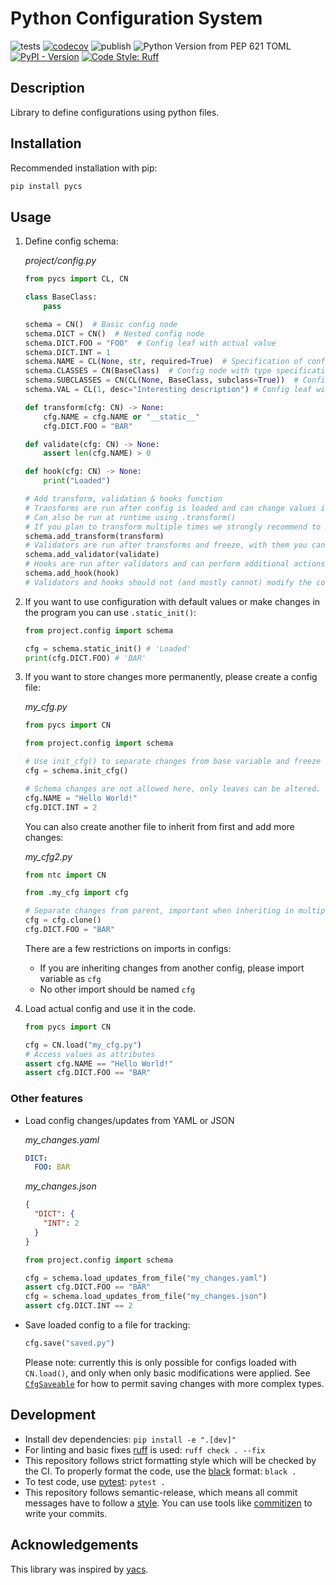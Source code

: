 # Python Configuration System

![tests](https://github.com/Rizhiy/pycs/actions/workflows/test_and_version.yml/badge.svg)
[![codecov](https://codecov.io/gh/Rizhiy/pycs/graph/badge.svg?token=7CAJG2EBLG)](https://codecov.io/gh/Rizhiy/pycs)
![publish](https://github.com/Rizhiy/pycs/actions/workflows/publish.yml/badge.svg)
![Python Version from PEP 621 TOML](https://img.shields.io/python/required-version-toml?tomlFilePath=https%3A%2F%2Fraw.githubusercontent.com%2FRizhiy%2Fpycs%2Fmaster%2Fpyproject.toml)
[![PyPI - Version](https://img.shields.io/pypi/v/pycs)](https://pypi.org/project/pycs/)
[![Code Style: Ruff](https://img.shields.io/endpoint?url=https://raw.githubusercontent.com/astral-sh/ruff/main/assets/badge/v2.json)](https://github.com/astral-sh/ruff)

## Description

Library to define configurations using python files.

## Installation

Recommended installation with pip:

```bash
pip install pycs
```

## Usage

1. Define config schema:

   _project/config.py_

   ```python
   from pycs import CL, CN

   class BaseClass:
       pass

   schema = CN()  # Basic config node
   schema.DICT = CN()  # Nested config node
   schema.DICT.FOO = "FOO"  # Config leaf with actual value
   schema.DICT.INT = 1
   schema.NAME = CL(None, str, required=True)  # Specification of config leaf to be defined with type
   schema.CLASSES = CN(BaseClass)  # Config node with type specification of its config leaves
   schema.SUBCLASSES = CN(CL(None, BaseClass, subclass=True))  # Config node with subclass specification of its config leaves
   schema.VAL = CL(1, desc="Interesting description") # Config leaf with description

   def transform(cfg: CN) -> None:
       cfg.NAME = cfg.NAME or "__static__"
       cfg.DICT.FOO = "BAR"

   def validate(cfg: CN) -> None:
       assert len(cfg.NAME) > 0

   def hook(cfg: CN) -> None:
       print("Loaded")

   # Add transform, validation & hooks function
   # Transforms are run after config is loaded and can change values in config
   # Can also be run at runtime using .transform()
   # If you plan to transform multiple times we strongly recommend to make them idempotent
   schema.add_transform(transform)
   # Validators are run after transforms and freeze, with them you can verify additional restrictions
   schema.add_validator(validate)
   # Hooks are run after validators and can perform additional actions outside of config
   schema.add_hook(hook)
   # Validators and hooks should not (and mostly cannot) modify the config
   ```

1. If you want to use configuration with default values or make changes in the program you can use `.static_init()`:

   ```python
   from project.config import schema

   cfg = schema.static_init() # 'Loaded'
   print(cfg.DICT.FOO) # 'BAR'
   ```

1. If you want to store changes more permanently, please create a config file:

   _my_cfg.py_

   ```python
   from pycs import CN

   from project.config import schema

   # Use init_cfg() to separate changes from base variable and freeze schema
   cfg = schema.init_cfg()

   # Schema changes are not allowed here, only leaves can be altered.
   cfg.NAME = "Hello World!"
   cfg.DICT.INT = 2
   ```

   You can also create another file to inherit from first and add more changes:

   _my_cfg2.py_

   ```python
   from ntc import CN

   from .my_cfg import cfg

   # Separate changes from parent, important when inheriting in multiple files
   cfg = cfg.clone()
   cfg.DICT.FOO = "BAR"
   ```

   There are a few restrictions on imports in configs:

   - If you are inheriting changes from another config, please import variable as `cfg`
   - No other import should be named `cfg`

1. Load actual config and use it in the code.

   ```python
   from pycs import CN

   cfg = CN.load("my_cfg.py")
   # Access values as attributes
   assert cfg.NAME == "Hello World!"
   assert cfg.DICT.FOO == "BAR"
   ```

### Other features

- Load config changes/updates from YAML or JSON

  _my_changes.yaml_

  ```yaml
  DICT:
    FOO: BAR
  ```

  _my_changes.json_

  ```json
  {
    "DICT": {
      "INT": 2
    }
  }
  ```

  ```python
  from project.config import schema

  cfg = schema.load_updates_from_file("my_changes.yaml")
  assert cfg.DICT.FOO == "BAR"
  cfg = schema.load_updates_from_file("my_changes.json")
  assert cfg.DICT.INT == 2
  ```

- Save loaded config to a file for tracking:

  ```python
  cfg.save("saved.py")
  ```

  Please note: currently this is only possible for configs loaded with `CN.load()`,
  and only when only basic modifications were applied.
  See [`CfgSaveable`](pycs/interface.py) for how to permit saving changes with more complex types.

## Development

- Install dev dependencies: `pip install -e ".[dev]"`
- For linting and basic fixes [ruff](https://docs.astral.sh/ruff/) is used: `ruff check . --fix`
- This repository follows strict formatting style which will be checked by the CI.
  To properly format the code, use the [black](https://black.readthedocs.io) format: `black .`
- To test code, use [pytest](https://pytest.org): `pytest .`
- This repository follows semantic-release, which means all commit messages have to follow a [style](https://python-semantic-release.readthedocs.io/en/latest/commit-parsing.html).
  You can use tools like [commitizen](https://github.com/commitizen-tools/commitizen) to write your commits.

## Acknowledgements

This library was inspired by [yacs](https://github.com/rbgirshick/yacs).
